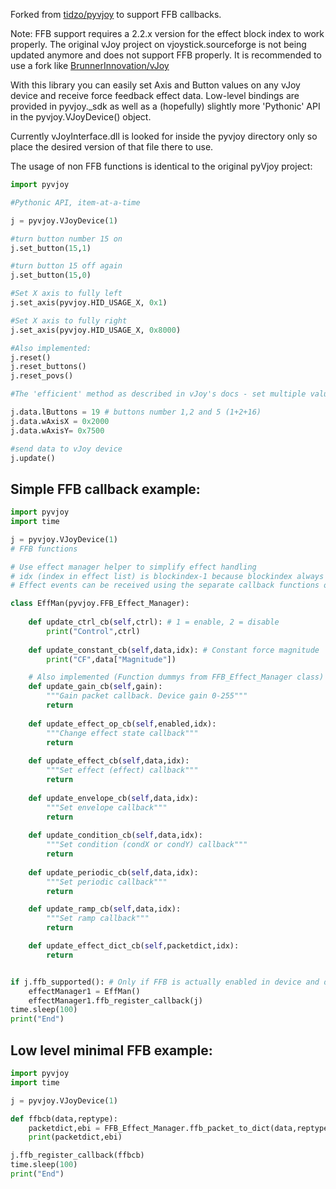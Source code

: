 Forked from [tidzo/pyvjoy](https://github.com/tidzo/pyvjoy) to support FFB callbacks.

Note: FFB support requires a 2.2.x version for the effect block index to work properly.
The original vJoy project on vjoystick.sourceforge is not being updated anymore and does not support FFB properly. 
It is recommended to use a fork like [BrunnerInnovation/vJoy](https://github.com/BrunnerInnovation/vJoy)


With this library you can easily set Axis and Button values on any vJoy device and receive force feedback effect data.
Low-level bindings are provided in pyvjoy._sdk as well as a (hopefully) slightly more 'Pythonic' API in the pyvjoy.VJoyDevice() object.

Currently vJoyInterface.dll is looked for inside the pyvjoy directory only so place the desired version of that file there to use.

The usage of non FFB functions is identical to the original pyVjoy project:
```python
import pyvjoy

#Pythonic API, item-at-a-time

j = pyvjoy.VJoyDevice(1)

#turn button number 15 on
j.set_button(15,1)

#turn button 15 off again
j.set_button(15,0)

#Set X axis to fully left
j.set_axis(pyvjoy.HID_USAGE_X, 0x1)

#Set X axis to fully right
j.set_axis(pyvjoy.HID_USAGE_X, 0x8000)

#Also implemented:
j.reset()
j.reset_buttons()
j.reset_povs()

#The 'efficient' method as described in vJoy's docs - set multiple values at once

j.data.lButtons = 19 # buttons number 1,2 and 5 (1+2+16)
j.data.wAxisX = 0x2000 
j.data.wAxisY= 0x7500

#send data to vJoy device
j.update()
```
## Simple FFB callback example: 
```python
import pyvjoy
import time

j = pyvjoy.VJoyDevice(1)
# FFB functions

# Use effect manager helper to simplify effect handling
# idx (index in effect list) is blockindex-1 because blockindex always starts with 1.
# Effect events can be received using the separate callback functions or by overriding update_packet_cb, update_effect_dict_cb or __ffb_cb

class EffMan(pyvjoy.FFB_Effect_Manager):
    
    def update_ctrl_cb(self,ctrl): # 1 = enable, 2 = disable
        print("Control",ctrl)
    
    def update_constant_cb(self,data,idx): # Constant force magnitude
        print("CF",data["Magnitude"])

    # Also implemented (Function dummys from FFB_Effect_Manager class)
	def update_gain_cb(self,gain):
		"""Gain packet callback. Device gain 0-255"""
		return
	
	def update_effect_op_cb(self,enabled,idx):
		"""Change effect state callback"""
		return
	
	def update_effect_cb(self,data,idx):
		"""Set effect (effect) callback"""
		return
	
	def update_envelope_cb(self,data,idx):
		"""Set envelope callback"""
		return
	
	def update_condition_cb(self,data,idx):
		"""Set condition (condX or condY) callback"""
		return
	
	def update_periodic_cb(self,data,idx):
		"""Set periodic callback"""
		return

	def update_ramp_cb(self,data,idx):
		"""Set ramp callback"""
		return

	def update_effect_dict_cb(self,packetdict,idx):
		return


if j.ffb_supported(): # Only if FFB is actually enabled in device and driver
    effectManager1 = EffMan()
    effectManager1.ffb_register_callback(j)
time.sleep(100)
print("End")
```
## Low level minimal FFB example:
```python
import pyvjoy
import time

j = pyvjoy.VJoyDevice(1)

def ffbcb(data,reptype):
	packetdict,ebi = FFB_Effect_Manager.ffb_packet_to_dict(data,reptype)
	print(packetdict,ebi)

j.ffb_register_callback(ffbcb)
time.sleep(100)
print("End")
```


